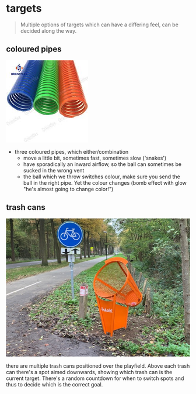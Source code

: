 # targets
> Multiple options of targets which can have a differing feel, can be decided along the way.

## coloured pipes

![pipes](./imgs/pipes.jpeg)

- three coloured pipes, which either/combination
	- move a little bit, sometimes fast, sometimes slow ('snakes')
	- have sporadically an inward airflow, so the ball can sometimes be sucked in the wrong vent
	- the ball which we throw switches colour, make sure you send the ball in the right pipe. Yet the colour changes (bomb effect with glow "he's almost going to change color!")

## trash cans
![buckets](./imgs/blikvanger.jpg)

there are multiple trash cans positioned over the playfield. 
Above each trash can there's a spot aimed downwards, showing which trash can is the current target.
There's a random countdown for when to switch spots and thus to decide which is the correct goal.